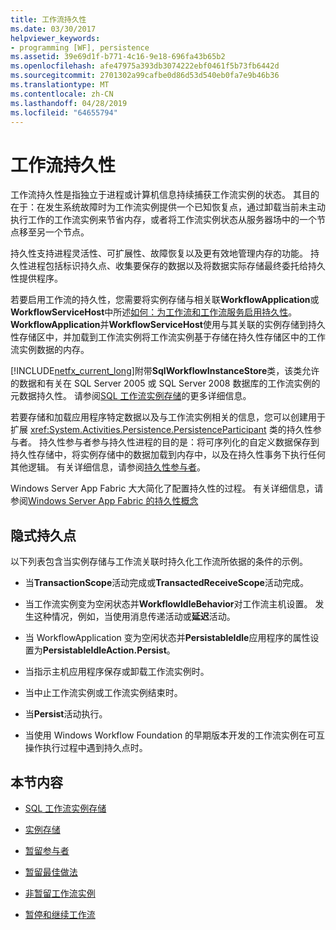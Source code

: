 ```yaml
---
title: 工作流持久性
ms.date: 03/30/2017
helpviewer_keywords:
- programming [WF], persistence
ms.assetid: 39e69d1f-b771-4c16-9e18-696fa43b65b2
ms.openlocfilehash: afe47975a393db3074222ebf0461f5b73fb6442d
ms.sourcegitcommit: 2701302a99cafbe0d86d53d540eb0fa7e9b46b36
ms.translationtype: MT
ms.contentlocale: zh-CN
ms.lasthandoff: 04/28/2019
ms.locfileid: "64655794"
---
```

# <a name="workflow-persistence"></a>工作流持久性
工作流持久性是指独立于进程或计算机信息持续捕获工作流实例的状态。 其目的在于：在发生系统故障时为工作流实例提供一个已知恢复点，通过卸载当前未主动执行工作的工作流实例来节省内存，或者将工作流实例状态从服务器场中的一个节点移至另一个节点。  
  
 持久性支持进程灵活性、可扩展性、故障恢复以及更有效地管理内存的功能。 持久性进程包括标识持久点、收集要保存的数据以及将数据实际存储最终委托给持久性提供程序。  
  
 若要启用工作流的持久性，您需要将实例存储与相关联**WorkflowApplication**或**WorkflowServiceHost**中所述[如何：为工作流和工作流服务启用持久性](how-to-enable-persistence-for-workflows-and-workflow-services.md)。 **WorkflowApplication**并**WorkflowServiceHost**使用与其关联的实例存储到持久性存储区中，并加载到工作流实例将工作流实例基于存储在持久性存储区中的工作流实例数据的内存。  
  
 [!INCLUDE[netfx_current_long](../../../includes/netfx-current-long-md.md)]附带**SqlWorkflowInstanceStore**类，该类允许的数据和有关在 SQL Server 2005 或 SQL Server 2008 数据库的工作流实例的元数据持久性。 请参阅[SQL 工作流实例存储](sql-workflow-instance-store.md)的更多详细信息。  
  
 若要存储和加载应用程序特定数据以及与工作流实例相关的信息，您可以创建用于扩展 <xref:System.Activities.Persistence.PersistenceParticipant> 类的持久性参与者。 持久性参与者参与持久性进程的目的是：将可序列化的自定义数据保存到持久性存储中，将实例存储中的数据加载到内存中，以及在持久性事务下执行任何其他逻辑。 有关详细信息，请参阅[持久性参与者](persistence-participants.md)。  
  
 Windows Server App Fabric 大大简化了配置持久性的过程。 有关详细信息，请参阅[Windows Server App Fabric 的持久性概念](https://go.microsoft.com/fwlink/?LinkId=201200)  
  
## <a name="implicit-persistence-points"></a>隐式持久点  
 以下列表包含当实例存储与工作流关联时持久化工作流所依据的条件的示例。  
  
- 当**TransactionScope**活动完成或**TransactedReceiveScope**活动完成。  
  
- 当工作流实例变为空闲状态并**WorkflowIdleBehavior**对工作流主机设置。 发生这种情况，例如，当使用消息传递活动或**延迟**活动。  
  
- 当 WorkflowApplication 变为空闲状态并**PersistableIdle**应用程序的属性设置为**PersistableIdleAction.Persist**。  
  
- 当指示主机应用程序保存或卸载工作流实例时。  
  
- 当中止工作流实例或工作流实例结束时。  
  
- 当**Persist**活动执行。  
  
- 当使用 Windows Workflow Foundation 的早期版本开发的工作流实例在可互操作执行过程中遇到持久点时。  
  
## <a name="in-this-section"></a>本节内容  
  
- [SQL 工作流实例存储](sql-workflow-instance-store.md)  
  
- [实例存储](instance-stores.md)  
  
- [暂留参与者](persistence-participants.md)  
  
- [暂留最佳做法](persistence-best-practices.md)  
  
- [非暂留工作流实例](non-persisted-workflow-instances.md)  
  
- [暂停和继续工作流](pausing-and-resuming-a-workflow.md)
